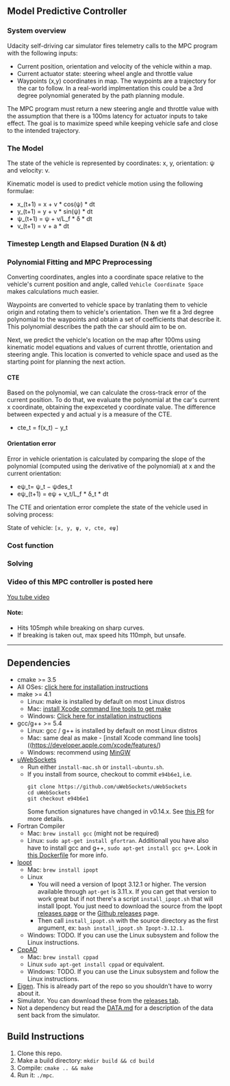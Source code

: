 ## Model Predictive Controller

### System overview

Udacity self-driving car simulator fires telemetry calls to the MPC program with the following inputs:
 - Current position, orientation and velocity of the vehicle within a map.
 - Current actuator state: steering wheel angle and throttle value
 - Waypoints (x,y) coordinates in map. The waypoints are a trajectory for the car to follow. In a real-world implmentation this could be a 3rd degree polynomial generated by the path planning module.

The MPC program must return a new steering angle and throttle value with the assumption that there is a 100ms latency for actuator inputs to take effect.
The goal is to maximize speed while keeping vehicle safe and close to the intended trajectory.

### The Model

The state of the vehicle is represented by coordinates: x, y, orientation: ψ and velocity: v.

Kinematic model is used to predict vehicle motion using the following formulae:

- x_(t+1) = x + v * cos⁡(ψ) * dt
- y_(t+1) = y + v * sin⁡(ψ) * dt
- ψ_(t+1) = ψ + v/L_f * δ * dt
- v_(t+1) = v + a * dt

### Timestep Length and Elapsed Duration (N & dt)


### Polynomial Fitting and MPC Preprocessing

Converting coordinates, angles into a coordinate space relative to the vehicle's current position and angle, called `Vehicle Coordinate Space` makes calculations much easier. 

Waypoints are converted to vehicle space by tranlating them to vehicle origin and rotating them to vehicle's orientation.
Then we fit a 3rd degree polynomial to the waypoints and obtain a set of coefficients that describe it. This polynomial describes the path the car should aim to be on.

Next, we predict the vehicle's location on the map after 100ms using kinematic model equations and values of current throttle, orientation and steering angle. This location is converted to vehicle space and used as the starting point for planning the next action.

#### CTE
Based on the polynomial, we can calculate the cross-track error of the current position. To do that, we evaluate the polynomial at the car's current x coordinate, obtaining the expexceted y coordinate value. The difference between expected y and actual y is a measure of the CTE.

- cte_t = f(x_t) − y_t

#### Orientation error

Error in vehicle orientation is calculated by comparing the slope of the polynomial (computed using the derivative of the polynomial) at x and the current orientation:

- eψ_t= ψ_t − ψdes_t
- eψ_(t+1) = eψ + v_t/L_f * δ_t * dt

The CTE and orientation error complete the state of the vehicle used in solving process:

State of vehicle: `[x, y, ψ, v, cte, eψ]`

### Cost function


### Solving





### Video of this MPC controller is posted here 

[You tube video](https://youtu.be/PKcjEsma77M)

#### Note:

* Hits 105mph while breaking on sharp curves.
* If breaking is taken out, max speed hits 110mph, but unsafe.


---


## Dependencies

* cmake >= 3.5
 * All OSes: [click here for installation instructions](https://cmake.org/install/)
* make >= 4.1
  * Linux: make is installed by default on most Linux distros
  * Mac: [install Xcode command line tools to get make](https://developer.apple.com/xcode/features/)
  * Windows: [Click here for installation instructions](http://gnuwin32.sourceforge.net/packages/make.htm)
* gcc/g++ >= 5.4
  * Linux: gcc / g++ is installed by default on most Linux distros
  * Mac: same deal as make - [install Xcode command line tools]((https://developer.apple.com/xcode/features/)
  * Windows: recommend using [MinGW](http://www.mingw.org/)
* [uWebSockets](https://github.com/uWebSockets/uWebSockets)
  * Run either `install-mac.sh` or `install-ubuntu.sh`.
  * If you install from source, checkout to commit `e94b6e1`, i.e.
    ```
    git clone https://github.com/uWebSockets/uWebSockets 
    cd uWebSockets
    git checkout e94b6e1
    ```
    Some function signatures have changed in v0.14.x. See [this PR](https://github.com/udacity/CarND-MPC-Project/pull/3) for more details.
* Fortran Compiler
  * Mac: `brew install gcc` (might not be required)
  * Linux: `sudo apt-get install gfortran`. Additionall you have also have to install gcc and g++, `sudo apt-get install gcc g++`. Look in [this Dockerfile](https://github.com/udacity/CarND-MPC-Quizzes/blob/master/Dockerfile) for more info.
* [Ipopt](https://projects.coin-or.org/Ipopt)
  * Mac: `brew install ipopt`
  * Linux
    * You will need a version of Ipopt 3.12.1 or higher. The version available through `apt-get` is 3.11.x. If you can get that version to work great but if not there's a script `install_ipopt.sh` that will install Ipopt. You just need to download the source from the Ipopt [releases page](https://www.coin-or.org/download/source/Ipopt/) or the [Github releases](https://github.com/coin-or/Ipopt/releases) page.
    * Then call `install_ipopt.sh` with the source directory as the first argument, ex: `bash install_ipopt.sh Ipopt-3.12.1`. 
  * Windows: TODO. If you can use the Linux subsystem and follow the Linux instructions.
* [CppAD](https://www.coin-or.org/CppAD/)
  * Mac: `brew install cppad`
  * Linux `sudo apt-get install cppad` or equivalent.
  * Windows: TODO. If you can use the Linux subsystem and follow the Linux instructions.
* [Eigen](http://eigen.tuxfamily.org/index.php?title=Main_Page). This is already part of the repo so you shouldn't have to worry about it.
* Simulator. You can download these from the [releases tab](https://github.com/udacity/self-driving-car-sim/releases).
* Not a dependency but read the [DATA.md](./DATA.md) for a description of the data sent back from the simulator.


## Build Instructions
1. Clone this repo.
2. Make a build directory: `mkdir build && cd build`
3. Compile: `cmake .. && make`
4. Run it: `./mpc`.

